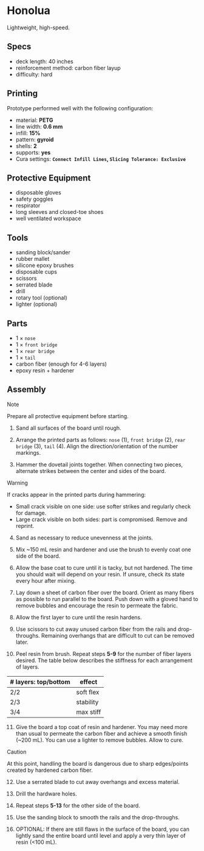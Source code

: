 # Honolua
Lightweight, high-speed.

## Specs
- deck length: 40 inches
- reinforcement method: carbon fiber layup
- difficulty: hard

## Printing
Prototype performed well with the following configuration:
- material: **PETG**
- line width: **0.6 mm**
- infill: **15%**
- pattern: **gyroid**
- shells: **2**
- supports: **yes**
- Cura settings: **`Connect Infill Lines`, `Slicing Tolerance: Exclusive`**

## Protective Equipment
- disposable gloves
- safety goggles
- respirator
- long sleeves and closed-toe shoes
- well ventilated workspace

## Tools
- sanding block/sander
- rubber mallet
- silicone epoxy brushes
- disposable cups
- scissors
- serrated blade
- drill
- rotary tool (optional)
- lighter (optional)

## Parts
- 1 × `nose`
- 1 × `front bridge`
- 1 × `rear bridge`
- 1 × `tail`
- carbon fiber (enough for 4-6 layers)
- epoxy resin + hardener

## Assembly
> [!NOTE]  
> Prepare all protective equipment before starting.

1. Sand all surfaces of the board until rough.

2. Arrange the printed parts as follows: `nose` (1), `front bridge` (2), `rear bridge` (3), `tail` (4). Align the direction/orientation of the number markings.

3. Hammer the dovetail joints together. When connecting two pieces, alternate strikes between the center and sides of the board.

> [!WARNING]
> If cracks appear in the printed parts during hammering:
> - Small crack visible on one side: use softer strikes and regularly check for damage.
> - Large crack visible on both sides: part is compromised. Remove and reprint.

4. Sand as necessary to reduce unevenness at the joints.

5. Mix ~150 mL resin and hardener and use the brush to evenly coat one side of the board. 

6. Allow the base coat to cure until it is tacky, but not hardened. The time you should wait will depend on your resin. If unsure, check its state every hour after mixing.

7. Lay down a sheet of carbon fiber over the board. Orient as many fibers as possible to run parallel to the board. Push down with a gloved hand to remove bubbles and encourage the resin to permeate the fabric.

8. Allow the first layer to cure until the resin hardens.

9. Use scissors to cut away unused carbon fiber from the rails and drop-throughs. Remaining overhangs that are difficult to cut can be removed later.

10. Peel resin from brush. Repeat steps **5-9** for the number of fiber layers desired. The table below describes the stiffness for each arrangement of layers.

| # layers: top/bottom | effect |
|---|---|
| 2/2 | soft flex |
| 2/3 | stability |
| 3/4 | max stiff |

11. Give the board a top coat of resin and hardener. You may need more than usual to permeate the carbon fiber and achieve a smooth finish (~200 mL). You can use a lighter to remove bubbles. Allow to cure.

> [!CAUTION]
> At this point, handling the board is dangerous due to sharp edges/points created by hardened carbon fiber.

12. Use a serrated blade to cut away overhangs and excess material.

13. Drill the hardware holes.

14. Repeat steps **5-13** for the other side of the board.

15. Use the sanding block to smooth the rails and the drop-throughs.

16. OPTIONAL: If there are still flaws in the surface of the board, you can lightly sand the entire board until level and apply a very thin layer of resin (<100 mL).